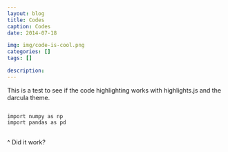 ```yaml
---
layout: blog
title: Codes
caption: Codes
date: 2014-07-18

img: img/code-is-cool.png
categories: []
tags: []

description: 
---
```


This is a test to see if the code highlighting works with highlights.js and the darcula theme.
<pre>
<code class="python">
import numpy as np
import pandas as pd
</code>
</pre>

^ Did it work?
